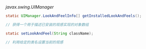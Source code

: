 *javax.swing.UIManager*
```java
static UIManager.LookAndFeelInfo[] getInstalledLookAndFeels();

// 获得一个用于描述已安装的观感实现的对象数组

static setLookAndFeel(String className);

// 利用给定的类名设置当前的观感

```